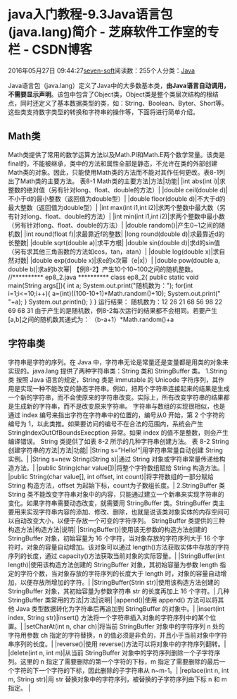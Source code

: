 
# java入门教程-9.3Java语言包(java.lang)简介 -  芝麻软件工作室的专栏 - CSDN博客


2016年05月27日 09:44:27[seven-soft](https://me.csdn.net/softn)阅读数：255个人分类：[Java																](https://blog.csdn.net/softn/article/category/6242590)



Java语言包（java.lang）定义了Java中的大多数基本类，**由Java语言自动调用，不需要显示声明**。该包中包含了Object类，Object类是整个类层次结构的根结点，同时还定义了基本数据类型的类，如：String、Boolean、Byter、Short等。这些类支持数字类型的转换和字符串的操作等，下面将进行简单介绍。
## Math类
Math类提供了常用的数学运算方法以及Math.PI和Math.E两个数学常量。该类是final的，不能被继承，类中的方法和属性全部是静态，不允许在类的外部创建Math类的对象。因此，只能使用Math类的方法而不能对其作任何更改。表8-1列出了Math类的主要方法。
表8-1 Math类的主要方法|方法|功能|
|int abs(int i)|求整数的绝对值（另有针对long、float、double的方法）|
|double ceil(double d)|不小于d的最小整数（返回值为double型）|
|double floor(double d)|不大于d的最大整数（返回值为double型）|
|int max(int i1,int i2)|求两个整数中最大数（另有针对long、float、double的方法）|
|int min(int i1,int i2)|求两个整数中最小数（另有针对long、float、double的方法）|
|double random()|产生0~1之间的随机数|
|int round(float f)|求最靠近f的整数|
|long round(double d)|求最靠近d的长整数|
|double sqrt(double a)|求平方根|
|double sin(double d)|求d的sin值（另有求其他三角函数的方法如cos，tan，atan）|
|double log(double x)|求自然对数|
|double exp(double x)|求e的x次幂（e|x|）|
|double pow(double a, double b)|求a的b次幂|
【例8-2】产生10个10~100之间的随机整数。
//********** ep8_2.java **********
class ep8_2{
public static void main(String args[]){
int a;
System.out.print("随机数为：");
for(int i=1;i<=10;i++){
a=(int)((100-10+1)*Math.random()+10);
System.out.print(" "+a);
}
System.out.println();
}
}
运行结果： 随机数为：12 26 21 68 56 98 22 69 68 31
由于产生的是随机数，例8-2每次运行的结果都不会相同。若要产生[a,b]之间的随机数其通式为：
（b-a+1）*Math.random()+a
## 字符串类
字符串是字符的序列。在 Java 中，字符串无论是常量还是变量都是用类的对象来实现的。java.lang
 提供了两种字符串类：String 类和 StringBuffer 类。
1.String 类
按照 Java 语言的规定，String 类是 immutable 的 Unicode 字符序列，其作用是实现一种不能改变的静态字符串。例如，把两个字符串连接起来的结果是生成一个新的字符串，而不会使原来的字符串改变。实际上，所有改变字符串的结果都是生成新的字符串，而不是改变原来字符串。
字符串与数组的实现很相似，也是通过 index 编号来指出字符在字符串中的位置的，编号从0 开始，第 2 个字符的编号为 1，以此类推。如果要访问的编号不在合法的范围内，系统会产生 StringIndexOutOfBoundsExecption
 异常。如果 index 的值不是整数，则会产生编译错误。
String 类提供了如表 8-2 所示的几种字符串创建方法。
表 8-2 String 创建字符串的方法|方法|功能|
|String s=”Hello!”|用字符串常量自动创建 String 实例。|
|String s=new String(String s)|通过 String 对象或字符串常量传递给构造方法。|
|public String(char value[])|将整个字符数组赋给 String 构造方法。|
|public String(char value[], int offset, int count)|将字符数组的一部分赋给 String 构造方法，offset 为起始下标，count为子数组长度。|
2.StringBuffer 类
String 类不能改变字符串对象中的内容，只能通过建立一个新串来实现字符串的变化。如果字符串需要动态改变，就需要用 StringBuffer 类。StringBuffer 类主要用来实现字符串内容的添加、修改、删除，也就是说该类对象实体的内存空间可以自动改变大小，以便于存放一个可变的字符序列。
StringBuffer 类提供的三种构造方法|构造方法|说明|
|StringBuffer()|使用该无参数的构造方法创建的 StringBuffer 对象，初始容量为 16 个字符，当对象存放的字符序列大于 16 个字符时，对象的容量自动增加。该对象可以通过 length()方法获取实体中存放的字符序列的长度，通过 capacity()方法获取当前对象的实际容量。|
|StringBuffer(int length)|使用该构造方法创建的 StringBuffer 对象，其初始容量为参数 length 指定的字符个数，当对象存放的字符序列的长度大于 length 时，对象的容量自动增加，以便存放所增加的字符。|
|StringBuffer(Strin str)|使用该构造方法创建的 StringBuffer 对象，其初始容量为参数字符串 str 的长度再加上 16 个字符。|
几种 StringBuffer 类常用的方法|方法|说明|
|append()|使用 append() 方法可以将其他 Java 类型数据转化为字符串后再追加到 StringBuffer 的对象中。|
|insert(int index, String str)|insert() 方法将一个字符串插入对象的字符序列中的某个位置。|
|setCharAt(int n, char ch)|将当前 StringBuffer 对象中的字符序列 n 处的字符用参数 ch 指定的字符替换，n 的值必须是非负的，并且小于当前对象中字符串序列的长度。|
|reverse()|使用 reverse()方法可以将对象中的字符序列翻转。|
|delete(int n, int m)|从当前 StringBuffer 对象中的字符序列删除一个子字符序列。这里的 n 指定了需要删除的第一个字符的下标，m 指定了需要删除的最后一个字符的下一个字符的下标，因此删除的子字符串从 n~m-1。|
|replace(int n, int m, String str)|用 str 替换对象中的字符序列，被替换的子字符序列由下标 n 和 m 指定。
|

